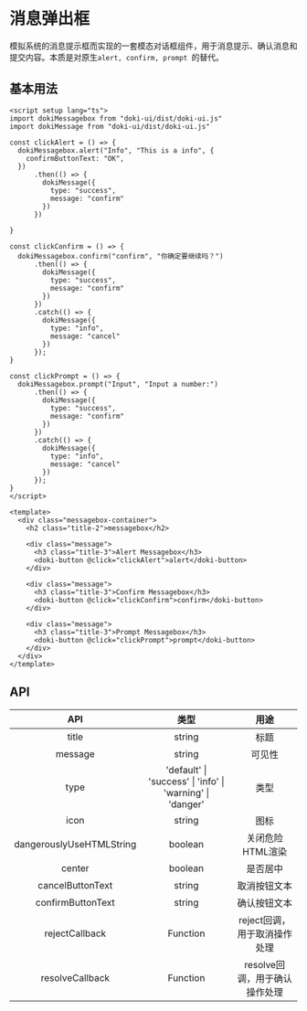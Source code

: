 # 消息弹出框

模拟系统的消息提示框而实现的一套模态对话框组件，用于消息提示、确认消息和提交内容。本质是对原生`alert, confirm, prompt `的替代。

## 基本用法

```vue
<script setup lang="ts">
import dokiMessagebox from "doki-ui/dist/doki-ui.js"
import dokiMessage from "doki-ui/dist/doki-ui.js"

const clickAlert = () => {
  dokiMessagebox.alert("Info", "This is a info", {
    confirmButtonText: "OK",
  })
      .then(() => {
        dokiMessage({
          type: "success",
          message: "confirm"
        })
      })

}

const clickConfirm = () => {
  dokiMessagebox.confirm("confirm", "你确定要继续吗？")
      .then(() => {
        dokiMessage({
          type: "success",
          message: "confirm"
        })
      })
      .catch(() => {
        dokiMessage({
          type: "info",
          message: "cancel"
        })
      });
}

const clickPrompt = () => {
  dokiMessagebox.prompt("Input", "Input a number:")
      .then(() => {
        dokiMessage({
          type: "success",
          message: "confirm"
        })
      })
      .catch(() => {
        dokiMessage({
          type: "info",
          message: "cancel"
        })
      });
}
</script>

<template>
  <div class="messagebox-container">
    <h2 class="title-2">messagebox</h2>

    <div class="message">
      <h3 class="title-3">Alert Messagebox</h3>
      <doki-button @click="clickAlert">alert</doki-button>
    </div>

    <div class="message">
      <h3 class="title-3">Confirm Messagebox</h3>
      <doki-button @click="clickConfirm">confirm</doki-button>
    </div>

    <div class="message">
      <h3 class="title-3">Prompt Messagebox</h3>
      <doki-button @click="clickPrompt">prompt</doki-button>
    </div>
  </div>
</template>

```

## API

|           API            |                           类型                            |             用途              |
| :----------------------: | :-------------------------------------------------------: | :---------------------------: |
|          title           |                          string                           |             标题              |
|         message          |                          string                           |            可见性             |
|           type           | 'default' \| 'success' \| 'info' \| 'warning' \| 'danger' |             类型              |
|           icon           |                          string                           |             图标              |
| dangerouslyUseHTMLString |                          boolean                          |       关闭危险HTML渲染        |
|          center          |                          boolean                          |           是否居中            |
|     cancelButtonText     |                          string                           |         取消按钮文本          |
|    confirmButtonText     |                          string                           |         确认按钮文本          |
|      rejectCallback      |                         Function                          | reject回调，用于取消操作处理  |
|     resolveCallback      |                         Function                          | resolve回调，用于确认操作处理 |